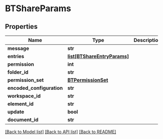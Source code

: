 # BTShareParams

## Properties
Name | Type | Description | Notes
------------ | ------------- | ------------- | -------------
**message** | **str** |  | [optional] 
**entries** | [**list[BTShareEntryParams]**](BTShareEntryParams.md) |  | [optional] 
**permission** | **int** |  | [optional] 
**folder_id** | **str** |  | [optional] 
**permission_set** | [**BTPermissionSet**](BTPermissionSet.md) |  | [optional] 
**encoded_configuration** | **str** |  | [optional] 
**workspace_id** | **str** |  | [optional] 
**element_id** | **str** |  | [optional] 
**update** | **bool** |  | [optional] 
**document_id** | **str** |  | [optional] 

[[Back to Model list]](../README.md#documentation-for-models) [[Back to API list]](../README.md#documentation-for-api-endpoints) [[Back to README]](../README.md)


